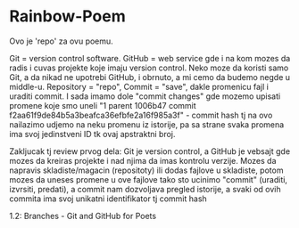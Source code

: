 # Rainbow-Poem
Ovo je 'repo' za ovu poemu.

Git = version control software.
GitHub = web service gde i na kom mozes da radis i cuvas projekte koje imaju version control.
Neko moze da koristi samo Git, a da nikad ne upotrebi GitHub, i obrnuto, a mi cemo da budemo negde u middle-u.
Repository = "repo",
Commit = "save", dakle promenicu fajl i uraditi commit. I sada imamo dole "commit changes" gde mozemo upisati promene koje smo uneli
"1 parent 1006b47 commit f2aa61f9de84b5a3beafca36efbfe2a16f985a3f" - commit hash tj na ovo nailazimo udjemo na neku promenu iz istorije, pa sa strane svaka promena ima svoj jedinstveni ID tk ovaj apstraktni broj.

Zakljucak tj review prvog dela:
Git je version control, a GitHub je vebsajt gde mozes da kreiras projekte i nad njima da imas kontrolu verzije. Mozes da napravis skladiste/magacin (repositoty) ili dodas fajlove u skladiste, potom mozes da uneses promene u ove fajlove tako sto ucinimo "commit" (uraditi, izvrsiti, predati), a commit nam dozvoljava pregled istorije, a svaki od ovih commita ima svoj unikatni identifikator tj commit hash

1.2: Branches - Git and GitHub for Poets
